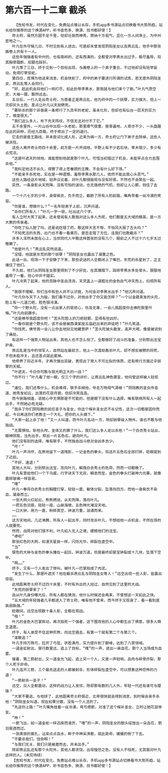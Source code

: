 # 第六百一十二章 截杀
        【告知书友，时代在变化，免费站点难以长存，手机app多书源站点切换看书大势所趋，站长给你推荐的这个换源APP，听书音色多、换源、找书都好使！】
       奇士府，虽然方圆不足千里，但却壮丽而神秀，聚纳十方祖气，显化一方人间净土，为中州密地之一。
       叶凡在外守候几日，不时见到有人进出，可是却未曾发现阴阳圣女以及燕云乱，他手中那张画卷上共有十一人。
       这些年强强者有中州的、也有南岭的、还有西漠的，全都曾对李黑水出过手，极尽羞辱，将其胸骨踏断，双腿也踩折。
       叶凡等了三日，终于见到一个目标出现，与画卷上的一个男子重合，不过他却没有轻举妄动，免得打草惊蛇。
       第四日，庞博为他送来消息，机会快到了，府中的弟子要进行所谓的试炼，若无意外阴阳圣女、燕云乱等人会同行。
       “好，趁此机会将他们一网打尽，如此折辱李黑水，那我就与他们来个了断。”叶凡气质空灵，大袖一展，飘然远去。
       五日后，一行人走出奇士府，为首者正是燕云乱，他为府中的一个妖孽，实力强大，但上一次却灰头土脸，差点让叶凡以天劫劈死。
       “要斩杀的那个异兽是一条修行了九百年的老蛇，虽未化形，但却也有仙台一层天的实力了，难度很大。”
       “我们这么多人，布下先天阵纹，不信无法对付不了它。”
       五千余里外，一片山谷中出现一头老蛇。那里瘴气很重，兽骨遍地，人骨亦不少，一头盘踞在此的异种，历经九百载，终于修出了一定的道行。
       它走的是兽王路线，并未尝试化成人形，近来为祸一方，奇士府让门下弟子去除掉，这些人被派往。
       这些人离开奇士府四十余里，前方是一片开阔地，平野上有不少岩石块，草木很少，多少有点荒凉。
       “这是叶遮天的领地，谁能想到他就是那个叶凡，可惜当初错过了机会，未能早点合力去围杀他。”
       “我料定他活不长久，得罪了得上苍眷顾的王腾，不会有什么好下场。”
       “不能亲手杀死他，实在是一种遗憾，羞辱李黑水那几人，依然不能出我心头恶气。”
       这些人路经这片地域，轻声议论着，对叶凡都很敌视与没有好感，不然也不会聚在一起。
       突然，一条身影从天而降，没有可怕的波动，也无强绝的气机，但却让人心颤，挡住了去路。
       一个十六七岁的少年，身穿紫衣，负手而立，截断了所有人的前路，嘴角带着一丝冷漠的笑容。
       “你是谁，想做什么？”一名年轻男子上前，沉声问道。
       “杀你们所有人！”叶凡一字一顿，吐出这六个字。
       有人立时大笑了起来，还未曾闻有人敢独对这么多人杰呢，他们都是五大域的精英，是一方大教的传承者。
       “你吃了仙人胆了吗，还是说吃错了药，敢这样大言不惭，不怕风大扇了舌头吗？”
       “不知死活的东西，出门也不看一看黄历，是否走错了方位，连我们也敢截杀？”
       许多人浑然未放在心上，当世同代人中敢这样嚣张的没有几个，眼前之人不过十六七岁太过稚嫩了。
       “他是叶凡！”燕云乱突然说道。
       “没错，他就是东荒的那个妖孽！”阴阳圣女也露出了凝重之色。
       此话一出，现场一下子安静了下来，那些说话的人全都闭上了嘴巴，东荒的杀星到了，正主堵住了他们。
       不久前，他们从阴阳圣女那里得到了不少好处，在其撺掇下，踩碎李黑水多处骨头，狠狠地羞辱了一番，但心中并不踏实。
       叶凡冷笑了起来，他的百脉中圣血流淌，天灵盖上一道粗壮的金色血气冲天而上，扫视所有人。
       “我很不理解，你们当中有些人并不认识我，为何会对李黑水出手？”他沉声问道。
       “叶凡你与天下人为敌，我们看不过你，对他出手了你又能怎样？”一个以金箍束发的头陀，脸上有一几道刀疤，脸色很冷漠。
       “你一个野头陀，没有一点出家人的慈悲心，伤及无辜，一会儿我超度你去佛陀那里忏悔。”叶凡向前踱步。
       “还是佛爷我超度你吧！”苦头陀脸上的刀疤轻颤，显得有些凶狞。
       “一看你就是个野头陀，该不会是被西漠某座古庙赶出来的弃徒吧？”叶凡笑道。
       “你找死，佛爷我一会儿让你去地狱见地藏菩萨！”苦头陀披头散发，高声大喝，像是被说到了痛处。
       有这样一个强势人物站出来，其他人也不怎么怕了，全都做好了战斗的准备，分别祭出法宝护身。
       燕云乱是当中的领军人，自然站在最前方，他上一次渡劫轰杀叶凡，却不想反被劈的将死，不但未能冲关，且还差点就此废掉。
       他修养了将近半年，才再次做出突破，表现出了常人不可比拟的体质，还有修行方面近乎妖孽的天赋。
       “叶遮天，今日你可敢与我光明正大的一战？”
       “你不行！”叶凡看了他一眼，仅三个字的评价，让燕云乱神色骤变，他何曾这样被人轻视过。
       “诸位，我们还等什么，机会难得，联手杀掉他，夺走万物母气源根！”阴阳教的圣女传音道，她秀发如云，出落的花容月貌，但却冷笑连连。
       而今狭路相逢，说她心中无惧那是不可能的，但是眼下没有什么选择，唯有联络所有人一起出手，不然她必死无疑。
       “我杀了你们阴阳教的前任圣子与圣女，你这个候补圣女还不长记性，这次一切都是因你而起，今日再送你们老教主一个大礼，把你的人头摘下。”
       “大家一起上杀了他！”又一人叫道，而今叶凡名动一方，除却妖孽级人物外，谁也不敢与他独战。
       “无需惧怕，斩他头颅，圣体又的算了什么，我们这么多人足以杀他！”一个白衣秀士站出，眼神阴鸷，当先出手，祭出一片五色石，砸向叶凡。
       他们没有别的选择，唯有联手，不然独自战斗绝对会凶多吉少。
       “哼！”
       叶凡一声冷哼，在原地留下一道残影，一记金色的拳头，将这片五色石全部打碎，眨眼就到了近前。
       “不好，速退！”
       其他人大叫，分别祭出法宝，攻向叶凡，解救白衣秀士的危局，然而一切都晚了。
       叶凡有意给他们一个下马威，行字诀天下无双，瞬息而至，金色的拳头打破神力光幕，就像震碎玻璃一样容易。
       “噗”
       叶凡一拳将白衣秀士的胸膛打穿，轻轻一震，躯体分裂，坠落向四方，而他一身紫衣不染血，凝身而立。
       一张大网火红如云，熊熊燃烧，从天而降，落向叶凡。
       一把五色羽扇，轻轻一摇，山崩海啸，五色神光淹没天地。
       一口大钟，用力一震，粉碎真空，钟波万重，汹涌而来。
       ……
       这方天地间，几近沸腾，所有人一起出手，同时攻杀叶凡，不想给他一点机会，不然在场的人就要死。
       然而，战局对他们很不利，叶凡如入无人之境，硬撼他们的法宝。
       “哧啦”
       那张红色的大网，如漫天星辰一样，闪烁光华，碎裂在虚空中。
       “当”
       银色的大钟与金色的拳头撞在一起后，钟波万道，但是最终却是宝钟裂成十几块，坠落下空中。
       “啊……”
       终于，又有一个人发出了惨叫，被叶凡一巴掌拍成了肉泥。
       “发生了什么，那是叶遮天？他在截杀燕云乱与阴阳圣女等人！”远空出现一些人影，皆露出惊容。
       此地距离奇士府不过四十余里，不时有外出的人经过，自然见到了这里的大战。
       “东荒的妖孽来了！”
       自从叶凡身份曝光后，所有人都在猜测，他什么时候还会再来，不曾想这一天如此之快。
       “五大域的年轻强者几乎都进入了奇士府，唯有他不曾来，而今终于又现身了，看一看到底孰弱孰强。”
       眨眼间，远空出现数十条人影，全都在观战。
       “啪！”
       叶凡的金色大巴掌挥动，再次拍死一个强者，这下围攻他的人心中都生出了惧意，很多人萌生退意。
       终于，有人承受不住这种煎熬，向远空遁去，有第一个就有第二个与第三个。
       “谁敢逃？”
       叶凡手持万殇弓，拉开了弓弦，状若满月，实力提升到了巅峰，达到了八禁领域。
       一道金虹射出，穿行数里远，追上了目标，“噗”的一声，迸出一串血花，那个人当场成为血雾。
       接着，第二箭射出，又一道金光飞起，追上另一个人，又是一声轻响，血肉与碎骨炸裂，那个人死于非命。
       叶凡连开三箭，三个最先逃走的人都被射杀，形体碎裂在虚空中，可以想象这种恐怖的力道！
       “一箭射杀一圣子！”
       远空，众人全都震动，这样的战力让人发怵，除却那有数的几人外，年轻一代还有谁可与撄锋？
       “大家不要逃，与他拼了，此地距离奇士府很近，北帝很快就会得到消息，到时候会亲手杀他！”阴阳圣女叫道，现在如果分散，没有一个人活的了。
       “先送你上路！”叶凡嘴角挂着一丝冷漠，弯弓搭箭，对准了这个候补圣女，立时让她花容惨变。
       “咻！”
       一箭飞出，如一道金蛇一样迅疾而凌厉，“噗”的一声，阴阳圣女的额头绽放出一朵血花，箭羽穿透而过。
       一张美丽的面孔，沾染点点血水，眸子中神采涣散，就此毙命，缓缓的倒了下去。
       “不要杀我们，饶命啊！”
       “与我们无关，我们只是被邀而去，并未出手。”
       除却燕云乱还有那个头陀外，其他人都求饶，出现惶恐之色，没有人不怕死，尤其面对叶凡这样的人。（未完待续）
       【告知书友，时代在变化，免费站点难以长存，手机app多书源站点切换看书大势所趋，站长给你推荐的这个换源APP，听书音色多、换源、找书都好使！】